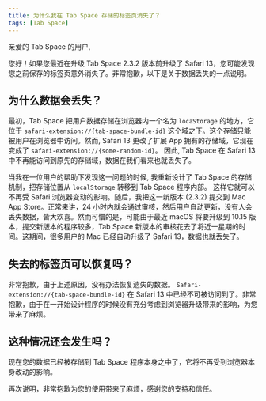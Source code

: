 ```yaml
---
title: 为什么我在 Tab Space 存储的标签页消失了？
tags: [Tab Space]
---
```


亲爱的 Tab Space 的用户,

您好！如果您最近在升级 Tab Space 2.3.2 版本前升级了 Safari 13，您可能发现您之前保存的标签页意外消失了。非常抱歉，以下是关于数据丢失的一点说明。

## 为什么数据会丢失？

最初，Tab Space 把用户数据存储在浏览器内一个名为 `locaStorage` 的地方，它位于 `safari-extension://{tab-space-bundle-id}` 这个域之下。这个存储只能被用户在浏览器中访问。然而, Safari 13 更改了扩展 App 拥有的存储域，它现在变成了 `safari-extension://{some-random-id}`。 因此, Tab Space 在 Safari 13 中不再能访问到原先的存储域，数据在我们看来也就丢失了。

当我在一位用户的帮助下发现这一问题的时候, 我重新设计了 Tab Space 的存储机制，把存储位置从 `localStorage` 转移到 Tab Space 程序内部。 这样它就可以不再受 Safari 浏览器变动的影响。随后，我把这一新版本 (2.3.2) 提交到 Mac App Store。正常来讲，24 小时内就会通过审核，然后用户自动更新，没有人会丢失数据，皆大欢喜。然而可惜的是，可能由于最近 macOS 将要升级到 10.15 版本，提交新版本的程序较多，Tab Space 新版本的审核花去了将近一星期的时间。这期间，很多用户的 Mac 已经自动升级了 Safari 13，数据也就丢失了。

## 失去的标签页可以恢复吗？

非常抱歉，由于上述原因，没有办法恢复遗失的数据。 `Safari-extension://{tab-space-bundle-id}` 在 Safari 13 中已经不可被访问到了。非常抱歉，由于在一开始设计程序的时候没有充分考虑到浏览器升级带来的影响，为您带来了麻烦。

## 这种情况还会发生吗？

现在您的数据已经被存储到 Tab Space 程序本身之中了，它将不再受到浏览器本身改动的影响。

再次说明，非常抱歉为您的使用带来了麻烦，感谢您的支持和信任。
